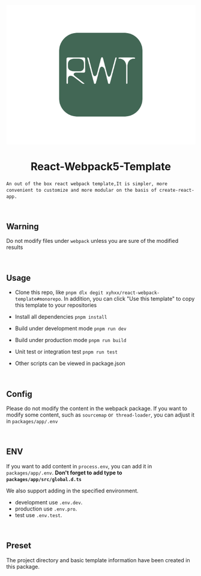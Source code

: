 <img src='./packages/app/public/pLogo.svg' />
<h1 align='center'>React-Webpack5-Template</h1>

`An out of the box react webpack template,It is simpler, more convenient to customize and more modular on the basis of create-react-app.`

<br />

<h2>Warning</h2>

Do not modify files under `webpack` unless you are sure of the modified results

<br />

<h2>Usage</h2>

- Clone this repo, like `pnpm dlx degit xyhxx/react-webpack-template#monorepo`. In addition, you can click "Use this template" to copy this template to your repositories

- Install all dependencies `pnpm install`

- Build under development mode `pnpm run dev`

- Build under production mode `pnpm run build`

- Unit test or integration test `pnpm run test`

- Other scripts can be viewed in package.json

<br />

<h2>Config</h2>

Please do not modify the content in the webpack package.
If you want to modify some content, such as `sourcemap` or` thread-loader`, you can adjust it in `packages/app/.env`

<br />

<h2>ENV</h2>

If you want to add content in `process.env`, you can add it in `packages/app/.env`. __Don't forget to add type to `packages/app/src/global.d.ts`__

We also support adding in the specified environment.

+ development use `.env.dev`. 
+ production use `.env.pro`.
+ test use `.env.test`.

<br />

<h2>Preset</h2>

The project directory and basic template information have been created in this package.

<br />
